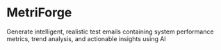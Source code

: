 # MetriForge
Generate intelligent, realistic test emails containing system performance metrics, trend analysis, and actionable insights using AI
